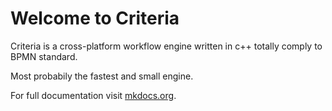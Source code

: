 # Welcome to Criteria

Criteria is a cross-platform workflow engine written in c++ totally comply to BPMN standard.

Most probabily the fastest and small engine.

For full documentation visit [mkdocs.org](http://criteria.readthedocs.org).